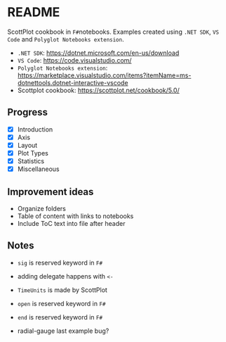# README

ScottPlot cookbook in `F#`notebooks. Examples created using `.NET SDK`, `VS Code` and `Polyglot Notebooks extension`.

- `.NET SDK`: https://dotnet.microsoft.com/en-us/download
- `VS Code`: https://code.visualstudio.com/
- `Polyglot Notebooks extension`: https://marketplace.visualstudio.com/items?itemName=ms-dotnettools.dotnet-interactive-vscode
- Scottplot cookbook: https://scottplot.net/cookbook/5.0/
## Progress

- [x] Introduction
- [x] Axis
- [x] Layout
- [x] Plot Types
- [x] Statistics
- [x] Miscellaneous

## Improvement ideas

- Organize folders
- Table of content with links to notebooks
- Include ToC text into file after header

## Notes

- `sig` is reserved keyword in `F#`
- adding delegate happens with `<-`
- `TimeUnits` is made by ScottPlot
- `open` is reserved keyword in `F#`
- `end` is reserved keyword in `F#`


- radial-gauge last example bug?
